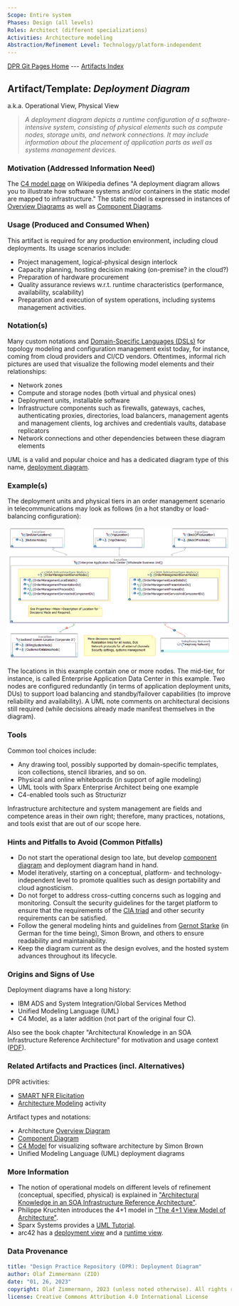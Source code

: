 ```yaml
---
Scope: Entire system
Phases: Design (all levels) 
Roles: Architect (different specializations)
Activities: Architecture modeling 
Abstraction/Refinement Level: Technology/platform-independent
---
```


[DPR Git Pages Home](https://socadk.github.io/design-practice-repository) ---
[Artifacts Index](https://socadk.github.io/design-practice-repository/artifact-templates)


Artifact/Template: *Deployment Diagram*
---------------------------------------
<!--Alternate names or candidate names) can be listed as "Also known as " here.-->
a.k.a. Operational View, Physical View

> *A deployment diagram depicts a runtime configuration of a software-intensive system, consisting of physical elements such as compute nodes, storage units, and network connections. It may include information about the placement of application parts as well as systems management devices.*

<!-- TODO bring more content from AA FS and exercise -->

### Motivation (Addressed Information Need) 
<!--Purpose -->

The [C4 model page](https://en.wikipedia.org/wiki/C4_model) on Wikipedia defines "A deployment diagram allows you to illustrate how software systems and/or containers in the static model are mapped to infrastructure." The static model is expressed in instances of [Overview Diagrams](DPR-OverviewDiagram.md) as well as [Component Diagrams](DPR-ComponentDiagram.md).


### Usage (Produced and Consumed When)
<!--AA/AS/AE, must identify the producing role and the target audience-->

This artifact is required for any production environment, including cloud deployments. Its usage scenarios include: 

* Project management, logical-physical design interlock
* Capacity planning, hosting decision making (on-premise? in the cloud?)
* Preparation of hardware procurement
* Quality assurance reviews w.r.t. runtime characteristics (performance, availability, scalability)
* Preparation and execution of system operations, including systems management activities.


### Notation(s)
<!-- What to do, artifact to produce; minimum, medium maximum diligence/verbosity (?)--> 

Many custom notations and [Domain-Specific Languages (DSLs)](https://en.wikipedia.org/wiki/Domain-specific_language) for topology modeling and configuration management exist today, for instance, coming from cloud providers and CI/CD vendors. Oftentimes, informal rich pictures are used that visualize the following model elements and their relationships:

* Network zones
* Compute and storage nodes (both virtual and physical ones)
* Deployment units, installable software
* Infrastructure components such as firewalls, gateways, caches, authenticating proxies, directories, load balancers, management agents and management clients, log archives and credentials vaults, database replicators
* Network connections and other dependencies between these diagram elements

UML is a valid and popular choice and has a dedicated diagram type of this name, [deployment diagram](https://www.uml-diagrams.org/deployment-diagrams-overview.html).

<!--
TODO from old appArch slides, no fact sheet (?). Security, WLM, show my PoWS zone model (classic!)

Key concepts: nodes, DUs (one per logical layer!). DSLs, vendor-specific icon sets, e.g. AWS
-->

### Example(s)
<!-- Must be concrete, ideally give three ones, one for each verbosity/fidelity level basic, medium, full-->

The deployment units and physical tiers in an order management scenario in telecommunications may look as follows (in a hot standby or load-balancing configuration):

![Deployment Diagram Example](./images/ZIO-DeploymentDiagramExample.png)

The locations in this example contain one or more nodes. The mid-tier, for instance, is called Enterprise Application Data Center in this example. Two nodes are configured redundantly (in terms of application deployment units, DUs) to support load balancing and standby/failover capabilities (to improve reliability and availability). A UML note comments on architectural decisions still required (while decisions already made manifest themselves in the diagram).

### Tools
<!--From AA, should call out what one needs to be able to do on beginner, intermediate, advanced level; as a team -->

Common tool choices include: 

* Any drawing tool, possibly supported by domain-specific templates, icon collections, stencil libraries, and so on. 
* Physical and online whiteboards (in support of agile modeling)
* UML tools with Sparx Enterprise Architect being one example 
* C4-enabled tools such as Structurizr

Infrastructure architecture and system management are fields and competence areas in their own right; therefore, many practices, notations, and tools exist that are out of our scope here.

### Hints and Pitfalls to Avoid (Common Pitfalls)
<!--See ART, don’t overdo etc.-->

* Do not start the operational design too late, but develop [component diagram](DPR-ComponentDiagram.md) and deployment diagram hand in hand.
* Model iteratively, starting on a conceptual, platform- and technology-independent level to promote qualities such as design portability and cloud agnosticism.
* Do not forget to address cross-cutting concerns such as logging and monitoring. Consult the security guidelines for the target platform to ensure that the requirements of the [CIA triad](https://en.wikipedia.org/wiki/Information_security) and other security requirements can be satisfied.   
* Follow the general modeling hints and guidelines from [Gernot Starke](https://www.innoq.com/en/articles/2022/09/better-architecture-diagrams/) (in German for the time being), Simon Brown, and others to ensure readability and maintainability.
* Keep the diagram current as the design evolves, and the hosted system advances throughout its lifecycle.


### Origins and Signs of Use
<!-- From PLOPs and from AA-->

Deployment diagrams have a long history:

* IBM ADS and System Integration/Global Services Method
* Unified Modeling Language (UML) <!-- deployment diagrams, since Version n.m -->
* C4 Model, as a later addition (not part of the original four C). 

Also see the book chapter "Architectural Knowledge in an SOA Infrastructure Reference Architecture" for motivation and usage context ([PDF](http://soadecisions.org/download/SOAD-4AKMBookv11.pdf)). 

<!-- TODO 2023 bibtex, also see https://www.ifi.uzh.ch/dam/jcr:00000000-6e46-e644-0000-00004804109f/Reading.zip (ADS and more) -->


### Related Artifacts and Practices (incl. Alternatives)
<!--in DPR/OLAF and elsewhere-->

DPR activities:

* [SMART NFR Elicitation](../activities/DPR-SMART-NFR-Elicitation.md)
* [Architecture Modeling](../activities/DPR-ArchitectureModeling.md) activity

Artifact types and notations:

* Architecture [Overview Diagram](DPR-OverviewDiagram.md)
* [Component Diagram](DPR-ComponentDiagram.md)
* [C4 Model](https://c4model.com/) for visualizing software architecture by Simon Brown <!-- say that SB does not recommend to model the fourth C, but added three several supplemental views later, which makes it a C7, not too different from pragmatic UML use -->
* Unified Modeling Language (UML) deployment diagrams


### More Information

* The notion of operational models on different levels of refinement (conceptual, specified, physical) is explained in ["Architectural Knowledge in an SOA Infrastructure Reference Architecture"](http://soadecisions.org/download/SOAD-4AKMBookv11.pdf).
* Philippe Kruchten introduces the 4+1 model in ["The 4+1 View Model of Architecture"](https://www.researchgate.net/publication/220018231_The_41_View_Model_of_Architecture/link/0046351a4dc4f9da04000000/download). <!-- also feature Rozanski/Woods? -->
* Sparx Systems provides a [UML Tutorial](https://sparxsystems.com/resources/tutorials/uml/use-case-model.html).
* arc42 has a [deployment view](https://docs.arc42.org/section-7/) and a [runtime view](https://docs.arc42.org/section-6/).

<!-- Simon Brown's presentations and website -->


### Data Provenance 

```yaml
title: "Design Practice Repository (DPR): Deployment Diagram"
author: Olaf Zimmermann (ZIO)
date: "01, 26, 2023"
copyright: Olaf Zimmermann, 2023 (unless noted otherwise). All rights reserved.
license: Creative Commons Attribution 4.0 International License
```

<!--
# References
[C-99]: # (Comment: References will be added here automatically when using -bibliography option of pandoc command)
-->
